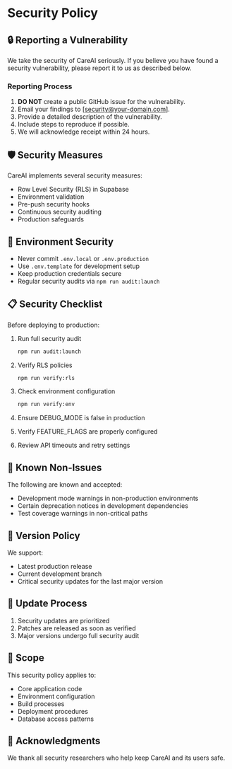 # Security Policy

## 🔒 Reporting a Vulnerability

We take the security of CareAI seriously. If you believe you have found a security vulnerability, please report it to us as described below.

### Reporting Process

1. **DO NOT** create a public GitHub issue for the vulnerability.
2. Email your findings to [security@your-domain.com].
3. Provide a detailed description of the vulnerability.
4. Include steps to reproduce if possible.
5. We will acknowledge receipt within 24 hours.

## 🛡️ Security Measures

CareAI implements several security measures:

- Row Level Security (RLS) in Supabase
- Environment validation
- Pre-push security hooks
- Continuous security auditing
- Production safeguards

## 🔐 Environment Security

- Never commit `.env.local` or `.env.production`
- Use `.env.template` for development setup
- Keep production credentials secure
- Regular security audits via `npm run audit:launch`

## 📋 Security Checklist

Before deploying to production:

1. Run full security audit
   ```bash
   npm run audit:launch
   ```

2. Verify RLS policies
   ```bash
   npm run verify:rls
   ```

3. Check environment configuration
   ```bash
   npm run verify:env
   ```

4. Ensure DEBUG_MODE is false in production
5. Verify FEATURE_FLAGS are properly configured
6. Review API timeouts and retry settings

## 🚫 Known Non-Issues

The following are known and accepted:

- Development mode warnings in non-production environments
- Certain deprecation notices in development dependencies
- Test coverage warnings in non-critical paths

## 📝 Version Policy

We support:

- Latest production release
- Current development branch
- Critical security updates for the last major version

## 🔄 Update Process

1. Security updates are prioritized
2. Patches are released as soon as verified
3. Major versions undergo full security audit

## 📜 Scope

This security policy applies to:

- Core application code
- Environment configuration
- Build processes
- Deployment procedures
- Database access patterns

## 🤝 Acknowledgments

We thank all security researchers who help keep CareAI and its users safe. 